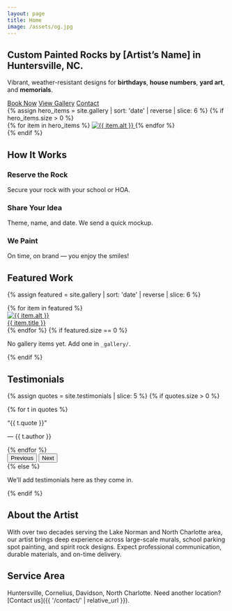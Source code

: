 ```yaml
---
layout: page
title: Home
image: /assets/og.jpg
---
```

<section class="py-5 hero" data-reveal>
  <div class="container">
    <div class="row align-items-center g-4">
      <div class="col-lg-6 text-center text-lg-start">
        <h1 class="display-5 fw-bold">Custom Painted Rocks by [Artist’s Name] in Huntersville, NC.</h1>
        <p class="lead mb-4">Vibrant, weather-resistant designs for <strong>birthdays</strong>, <strong>house numbers</strong>, <strong>yard art</strong>, and <strong>memorials</strong>.</p>
        <div class="d-flex gap-2 justify-content-center justify-content-lg-start">
          <a class="btn btn-primary btn-lg rounded-pill" href="{{ '/book/' | relative_url }}"><i class="bi bi-calendar2-check me-1"></i> Book Now</a>
          <a class="btn btn-outline-secondary btn-lg rounded-pill" href="{{ '/gallery/' | relative_url }}"><i class="bi bi-image me-1"></i> View Gallery</a>
          <a class="btn btn-outline-primary btn-lg rounded-pill" href="{{ '/contact/' | relative_url }}"><i class="bi bi-chat-dots me-1"></i> Contact</a>
        </div>
      </div>
      <div class="col-lg-6">
        {% assign hero_items = site.gallery | sort: 'date' | reverse | slice: 6 %}
        {% if hero_items.size > 0 %}
        <div class="mosaic">
          {% for item in hero_items %}
          <a class="mosaic-item {% if forloop.index == 1 or forloop.index == 4 %}mosaic-lg{% endif %}" href="{{ item.url | relative_url }}" aria-label="{{ item.title }}">
            <img src="{{ item.image | relative_url }}" alt="{{ item.alt }}" loading="lazy" />
          </a>
          {% endfor %}
        </div>
        {% endif %}
      </div>
    </div>
  </div>
  </section>

## How It Works
<div class="row g-4 text-center" data-reveal>
  <div class="col-md-4" data-reveal>
    <div class="p-4 h-100 bg-white rounded-3 border">
      <div class="fs-1 mb-2 text-primary"><i class="bi bi-geo-alt-fill"></i></div>
      <h3 class="h5">Reserve the Rock</h3>
      <p class="mb-0">Secure your rock with your school or HOA.</p>
    </div>
  </div>
  <div class="col-md-4" data-reveal>
    <div class="p-4 h-100 bg-white rounded-3 border">
      <div class="fs-1 mb-2 text-primary"><i class="bi bi-chat-dots-fill"></i></div>
      <h3 class="h5">Share Your Idea</h3>
      <p class="mb-0">Theme, name, and date. We send a quick mockup.</p>
    </div>
  </div>
  <div class="col-md-4" data-reveal>
    <div class="p-4 h-100 bg-white rounded-3 border">
      <div class="fs-1 mb-2 text-primary"><i class="bi bi-brush-fill"></i></div>
      <h3 class="h5">We Paint</h3>
      <p class="mb-0">On time, on brand — you enjoy the smiles!</p>
    </div>
  </div>
</div>

## Featured Work
{% assign featured = site.gallery | sort: 'date' | reverse | slice: 6 %}
<div class="row g-3" data-reveal>
  {% for item in featured %}
  <div class="col-12 col-sm-6 col-md-4">
    <a class="card h-100 text-decoration-none" href="{{ item.url | relative_url }}">
      <img class="card-img-top gallery-card-img" src="{{ item.image | relative_url }}" alt="{{ item.alt }}" loading="lazy" />
      <div class="card-body"><div class="card-title h6 mb-0">{{ item.title }}</div></div>
    </a>
  </div>
  {% endfor %}
  {% if featured.size == 0 %}
    <div class="col-12"><p>No gallery items yet. Add one in <code>_gallery/</code>.</p></div>
  {% endif %}
</div>

## Testimonials
{% assign quotes = site.testimonials | slice: 5 %}
{% if quotes.size > 0 %}
<div id="testimonialCarousel" class="carousel slide" data-bs-ride="carousel">
  <div class="carousel-inner">
    {% for t in quotes %}
    <div class="carousel-item {% if forloop.first %}active{% endif %}">
      <div class="d-flex justify-content-center">
        <div class="col-12 col-md-8">
          <div class="card shadow-sm">
            <div class="card-body p-4 text-center">
              <p class="fs-5 mb-1">“{{ t.quote }}”</p>
              <p class="text-muted mb-0">— {{ t.author }}</p>
            </div>
          </div>
        </div>
      </div>
    </div>
    {% endfor %}
  </div>
  <button class="carousel-control-prev" type="button" data-bs-target="#testimonialCarousel" data-bs-slide="prev">
    <span class="carousel-control-prev-icon" aria-hidden="true"></span>
    <span class="visually-hidden">Previous</span>
  </button>
  <button class="carousel-control-next" type="button" data-bs-target="#testimonialCarousel" data-bs-slide="next">
    <span class="carousel-control-next-icon" aria-hidden="true"></span>
    <span class="visually-hidden">Next</span>
  </button>
</div>
{% else %}
<p>We’ll add testimonials here as they come in.</p>
{% endif %}

## About the Artist
With over two decades serving the Lake Norman and North Charlotte area, our artist brings deep experience across large-scale murals, school parking spot painting, and spirit rock designs. Expect professional communication, durable materials, and on-time delivery.

## Service Area
Huntersville, Cornelius, Davidson, North Charlotte. Need another location? [Contact us]({{ '/contact/' | relative_url }}).
